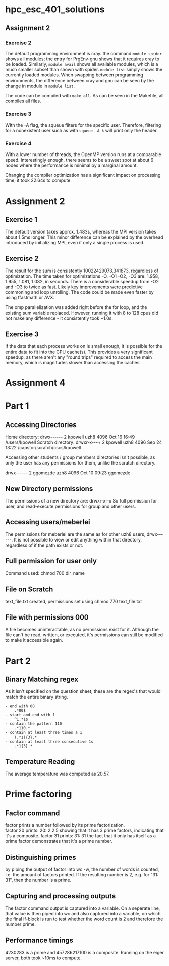 # hpc_esc_401_solutions

## Assignment 2

### Exercise 2

The default programming environment is cray. 
the command `module spider` shows all modules; the entry for PrgEnv-gnu shows that it requires cray to be loaded.
Similarly, `module avail` shows all available modules, which is a much smaller subset than shown with spider.
`module list` simply shows the currently loaded modules. When swapping between programming environments,
the difference between cray and gnu can be seen by the change in module in `module list`.

The code can be compiled with `make all`. As can be seen in the Makefile, all compiles all files.

### Exercise 3

WIth the -A flag, the squeue filters for the specific user. Therefore, filtering for a nonexistent user such as with `squeue -A k` will print only the header.

### Exercise 4

With a lower number of threads, the OpenMP version runs at a comparable speed. Interestingly enough, there seems to be a sweet spot at about 6 nodes where the performance is minimal by a marginal amount.

Changing the compiler optimization has a significant impact on processing time; it took 22.64s to compute.

# Assignment 2

## Exercise 1

The default version takes approx. 1.483s, whereas the MPI version takes about 1.5ms longer. This minor difference can be explained by the overhead introduced by initializing MPI, even if only a single process is used.

## Exercise 2

The result for the sum is consistently 10022429073.341873, regardless of optimization. The time taken for optimizations -O, -O1 -O2, -O3 are: 1.958, 1.955, 1.081, 1.082, in seconds.
There is a considerable speedup from -O2 and -O3 to twice as fast. Likely key improvements were predictive commoning and loop unrolling. The code could be made even faster by using ffastmath or AVX.

The omp parallelization was added right before the for loop, and the existing sum variable replaced. However, running it with 8 to 128 cpus did not make any difference - it consistently took ~1.0s.

## Exercise 3

If the data that each process works on is small enough, it is possible for the entire data to fit into the CPU cache(s). This provides a very significant speedup, as there aren't any "round trips" required to access the main memory, which is magnitudes slower than accessing the caches.

# Assignment 4



# Part 1

## Accessing Directories

Home directory:
drwx------ 2 kpowell uzh8 4096 Oct 16 16:49 /users/kpowell
Scratch directory:
drwxr-x---+ 2 kpowell uzh8 4096 Sep 24 13:22 /capstor/scratch/cscs/kpowell

Accessing other students / group members directories isn't possible, as only the user has any permissions for them, unlike the scratch directory.

drwx------ 2 ggomezde uzh8 4096 Oct 10 09:23 ggomezde

## New Directory permissions

The permissions of a new directory are: drwxr-xr-x
So full permission for user, and read-execute permissions for group and other users.

## Accessing users/meberlei

The permissions for meberlei are the same as for other uzh8 users, drwx------.
It is not possible to view or edit anything within that directory, regardless of if the path exists or not.

## Full permission for user only

Command used: chmod 700 dir_name

## File on Scratch

text_file.txt created, permissions set using chmod 770 text_file.txt

## File with permissions 000

A file becomes uninteractable, as no permissions exist for it.
Although the file can't be read, written, or executed, it's permissions can still be modified to make it accessible again.


# Part 2


## Binary Matching regex

As it isn't specified on the question sheet, these are the regex's that would match the entire binary string.

```
- end with 00
	.*00$
- start and end with 1
	^1.*1$
- contain the pattern 110
	.*110.*
- contain at least three times a 1
	(.*1){3}.*
- contain at least three consecutive 1s
	.*1{3}.*

  ```


## Temperature Reading

The average temperature was computed as 20.57.

# Prime factoring

## Factor command

factor prints a number followed by its prime factorization.  
factor 20 prints:
	20: 2 2 5
showing that it has 3 prime factors, indicating that it's a composite.
factor 31 prints:
	31: 31
the fact that it only has itself as a prime factor demonstrates that it's a prime number.

## Distinguishing primes

by piping the output of factor into wc -w, the number of words is counted, i.e. the amount of factors printed. If the resulting number is 2, e.g. for "31: 31", then the number is a prime.

## Capturing and processing outputs

The factor command output is captured into a variable. On a seperate line, that value is then piped into wc and also captured into a variable, on which the final if-block is run to test whether the word count is 2 and therefore the number prime.

## Performance timings

4230283 is a prime and 457286217100 is a composite. Running on the eiger server, both took ~10ms to compute.







